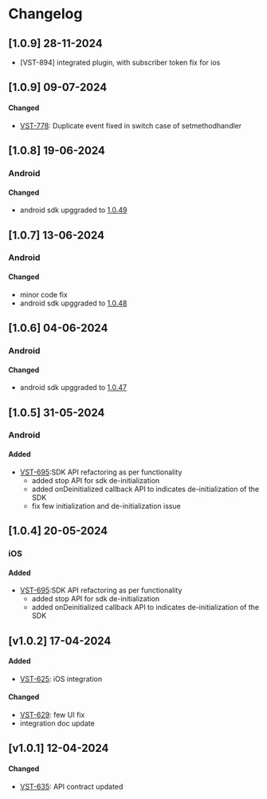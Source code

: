 # Changelog

## [1.0.9] 28-11-2024
- [VST-894] integrated plugin, with subscriber token fix for ios

## [1.0.9] 09-07-2024

#### Changed
- [VST-778](https://exotel.atlassian.net/browse/VST-778): Duplicate event fixed in switch case of setmethodhandler

## [1.0.8] 19-06-2024

### Android
#### Changed
- android sdk upggraded to [1.0.49](https://github.com/exotel/exotel-voip-sdk-android/releases/tag/1.0.49)

## [1.0.7] 13-06-2024

### Android
#### Changed
- minor code fix
- android sdk upggraded to [1.0.48](https://github.com/exotel/exotel-voip-sdk-android/releases/tag/1.0.48)


## [1.0.6] 04-06-2024

### Android
#### Changed
- android sdk upggraded to [1.0.47](https://github.com/exotel/exotel-voip-sdk-android/releases/tag/1.0.47) 

## [1.0.5] 31-05-2024

### Android
#### Added
- [VST-695](https://exotel.atlassian.net/browse/VST-695):SDK API refactoring as per functionality
  * added stop API for sdk de-initialization
  * added onDeinitialized callback API to indicates de-initialization of the SDK
  * fix few initialization and de-initialization issue

## [1.0.4] 20-05-2024

### iOS
#### Added
- [VST-695](https://exotel.atlassian.net/browse/VST-695):SDK API refactoring as per functionality
  * added stop API for sdk de-initialization
  * added onDeinitialized callback API to indicates de-initialization of the SDK
  
## [v1.0.2] 17-04-2024

#### Added 
- [VST-625](https://exotel.atlassian.net/browse/VST-625): iOS integration

#### Changed
- [VST-629](https://exotel.atlassian.net/browse/VST-629): few UI fix
- integration doc update


## [v1.0.1] 12-04-2024

#### Changed
- [VST-635](https://exotel.atlassian.net/browse/VST-635): API contract updated


